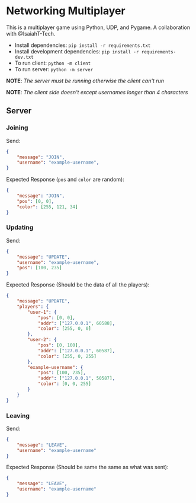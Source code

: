 # Networking Multiplayer
This is a multiplayer game using Python, UDP, and Pygame. A collaboration with @IsaiahT-Tech.

* Install dependencies: `pip install -r requirements.txt`
* Install development dependencies: `pip install -r requirements-dev.txt`
* To run client: `python -m client`
* To run server: `python -m server`

**NOTE**: *The server must be running otherwise the client can't run*

**NOTE**: *The client side doesn't except usernames longer than 4 characters* 

## Server

### Joining

Send:
```json
{
    "message": "JOIN",
    "username": "example-username",
}
```



Expected Response (`pos` and `color` are random):
```json
{
    "message": "JOIN", 
    "pos": [0, 0],
    "color": [255, 121, 34]
}
```

### Updating

Send:
```json
{
    "message": "UPDATE",
    "username": "example-username",
    "pos": [100, 235]
}
```

Expected Response (Should be the data of all the players):
```json
{
    "message": "UPDATE",
    "players": {
        "user-1": {
            "pos": [0, 0],
            "addr": ["127.0.0.1", 60588],
            "color": [255, 0, 0]
        },
        "user-2": {
            "pos": [0, 100],
            "addr": ["127.0.0.1", 60587],
            "color": [255, 0, 255]
        },
        "example-username": {
            "pos": [100, 235],
            "addr": ["127.0.0.1", 50587],
            "color": [0, 0, 255]
        }
    }
}
```


### Leaving

Send:
```json
{
    "message": "LEAVE",
    "username": "example-username"
}
```

Expected Response (Should be same the same as what was sent):
```json
{
    "message": "LEAVE",
    "username": "example-username"
}
```
